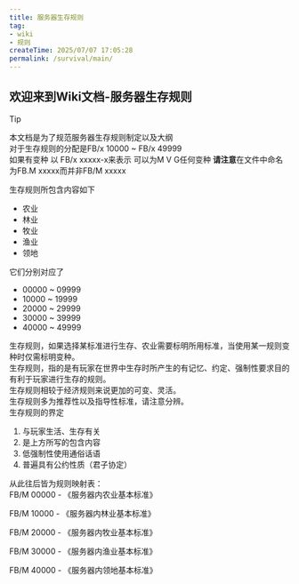 ```yaml
---
title: 服务器生存规则
tag: 
- wiki
- 规则
createTime: 2025/07/07 17:05:28
permalink: /survival/main/
---
```


## **欢迎来到Wiki文档-服务器生存规则**

> [!tip]
> 本文档是为了规范服务器生存规则制定以及大纲  
> 对于生存规则的分配是FB/x 10000 ~ FB/x 49999  
> 如果有变种 以 FB/x xxxxx-x来表示 可以为M V G任何变种
> **请注意**在文件中命名为FB.M xxxxx而并非FB/M xxxxx

生存规则所包含内容如下
- 农业
- 林业
- 牧业
- 渔业
- 领地

它们分别对应了
- 00000 ~ 09999
- 10000 ~ 19999
- 20000 ~ 29999
- 30000 ~ 39999
- 40000 ~ 49999

生存规则，如果选择某标准进行生存、农业需要标明所用标准，当使用某一规则变种时仅需标明变种。  
生存规则，指的是有玩家在世界中生存时所产生的有记忆、约定、强制性要求目的有利于玩家进行生存的规则。  
生存规则相较于经济规则来说更加的可变、灵活。  
生存规则多为推荐性以及指导性标准，请注意分辨。  
生存规则的界定
1. 与玩家生活、生存有关
2. 是上方所写的包含内容
3. 低强制性使用通俗话语
4. 普遍具有公约性质（君子协定）

从此往后皆为规则映射表：  
FB/M 00000 - 《服务器内农业基本标准》  

FB/M 10000 - 《服务器内林业基本标准》  

FB/M 20000 - 《服务器内牧业基本标准》  

FB/M 30000 - 《服务器内渔业基本标准》  

FB/M 40000 - 《服务器内领地基本标准》  